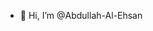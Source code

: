 - 👋 Hi, I’m @Abdullah-Al-Ehsan


<!---
Abdullah-Al-Ehsan/Abdullah-Al-Ehsan is a ✨ special ✨ repository because its `README.md` (this file) appears on your GitHub profile.
You can click the Preview link to take a look at your changes.
--->
